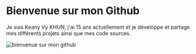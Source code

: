 # Bienvenue sur mon Github
Je suis Keany Vy KHUN, j'ai 15 ans actuellement et je développe et partage mes différents projets ainsi que mes code sources.

![bienvenue sur mon github](https://zupimages.net/up/20/39/6s9v.gif)
